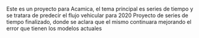 Este es un proyecto para Acamica, el tema principal es series de tiempo y se tratara de predecir el flujo vehicular para 2020
Proyecto de series de tiempo finalizado, donde se aclara que el mismo continuara mejorando el error que tienen los modelos actuales